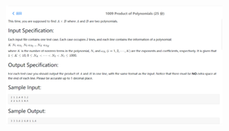 <img src="https://raw.githubusercontent.com/DigammaX/MD_Pic/master/img/20210719235859.png" align="left"/>